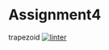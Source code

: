 # Assignment4
trapezoid
[![linter](https://github.com/Hayden-Langill/Assignment4/workflows/linter/badge.svg)](https://github.com/marketplace/actions/super-linter)
